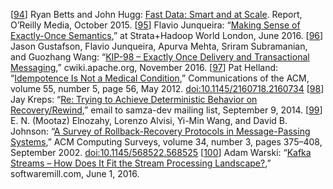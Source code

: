 [[94](ch11.html#Betts2015ub-marker)] Ryan Betts and John Hugg:
[Fast Data: Smart and
at Scale](http://www.oreilly.com/data/free/fast-data-smart-and-at-scale.csp). Report, O’Reilly Media, October 2015. [[95](ch11.html#Junqueira2016vv-marker)] Flavio Junqueira:
“[Making
Sense of Exactly-Once Semantics](http://conferences.oreilly.com/strata/hadoop-big-data-eu/public/schedule/detail/49690),” at Strata+Hadoop World London, June 2016. [[96](ch11.html#Gustafson2016na-marker)] Jason Gustafson, Flavio Junqueira, Apurva Mehta, Sriram Subramanian, and Guozhang Wang: “[KIP-98 – Exactly Once Delivery and Transactional Messaging](https://cwiki.apache.org/confluence/display/KAFKA/KIP-98+-+Exactly+Once+Delivery+and+Transactional+Messaging),” cwiki.apache.org, November 2016. [[97](ch11.html#Helland2012id-marker)] Pat Helland:
“[Idempotence
Is Not a Medical Condition](http://citeseerx.ist.psu.edu/viewdoc/download?doi=10.1.1.401.1539&rep=rep1&type=pdf),” Communications of the ACM, volume 55, number 5, page 56, May 2012.
[doi:10.1145/2160718.2160734](http://dx.doi.org/10.1145/2160718.2160734) [[98](ch11.html#Kreps2014zt-marker)] Jay Kreps:
“[Re:
Trying to Achieve Deterministic Behavior on Recovery/Rewind](http://mail-archives.apache.org/mod_mbox/samza-dev/201409.mbox/%3CCAOeJiJg%2Bc7Ei%3DgzCuOz30DD3G5Hm9yFY%3DUJ6SafdNUFbvRgorg%40mail.gmail.com%3E),” email to samza-dev mailing list,
September 9, 2014. [[99](ch11.html#Elnozahy2002fp-marker)] E. N. (Mootaz) Elnozahy,
Lorenzo Alvisi, Yi-Min Wang, and David B. Johnson:
“[A Survey of Rollback-Recovery
Protocols in Message-Passing Systems](http://www.cs.utexas.edu/~lorenzo/papers/SurveyFinal.pdf),” ACM Computing Surveys, volume 34, number 3,
pages 375–408, September 2002.
[doi:10.1145/568522.568525](http://dx.doi.org/10.1145/568522.568525) [[100](ch11.html#Warski2016tm-marker)] Adam Warski:
“[Kafka Streams –
How Does It Fit the Stream Processing Landscape?](https://softwaremill.com/kafka-streams-how-does-it-fit-stream-landscape/),” softwaremill.com, June 1, 2016.
